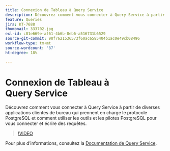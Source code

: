 ```yaml
---
title: Connexion de Tableau à Query Service
description: Découvrez comment vous connecter à Query Service à partir de diverses applications clientes de bureau qui prennent en charge le protocole PostgreSQL et comment utiliser les outils et les pilotes PostgreSQL pour vous connecter et écrire des requêtes.
feature: Queries
jira: KT-7688
thumbnail: 333702.jpg
exl-id: c81e669e-af61-4b6b-8eb6-a516731b6529
source-git-commit: 90f7621536573f60ac6585404b1ac0e49cb08496
workflow-type: tm+mt
source-wordcount: '87'
ht-degree: 18%

---
```


# Connexion de Tableau à Query Service

Découvrez comment vous connecter à Query Service à partir de diverses applications clientes de bureau qui prennent en charge le protocole PostgreSQL et comment utiliser les outils et les pilotes PostgreSQL pour vous connecter et écrire des requêtes.

>[!VIDEO](https://video.tv.adobe.com/v/333702?quality=12&learn=on)

Pour plus d’informations, consultez la [Documentation de Query Service](https://experienceleague.adobe.com/docs/experience-platform/query/home.html?lang=fr).
